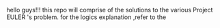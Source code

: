 hello guys!!!
this repo will comprise of the solutions to the various Project EULER 's problem.
for the logics explanation ,refer to the 
